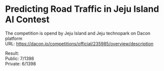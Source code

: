 # Predicting Road Traffic in Jeju Island AI Contest

The competition is opend by Jeju Island and Jeju technopark on Dacon platform <br />
URL: https://dacon.io/competitions/official/235985/overview/description <br />

Result: <br />
Public: 7/1398 <br />
Private: 6/1398 <br />
